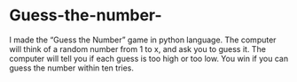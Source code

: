 # Guess-the-number-
I made the  “Guess the Number” game in python language. The computer will think of a random number from 1 to x, and ask you to guess it. The computer will tell you if each guess is too high or too low. You win if you can guess the number within ten tries.
